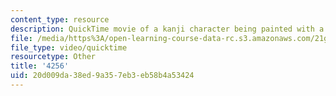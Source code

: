 ```yaml
---
content_type: resource
description: QuickTime movie of a kanji character being painted with a brush.
file: /media/https%3A/open-learning-course-data-rc.s3.amazonaws.com/21g-504-japanese-iv-spring-2009/20d009da38ed9a357eb3eb58b4a53424_4256.mov
file_type: video/quicktime
resourcetype: Other
title: '4256'
uid: 20d009da-38ed-9a35-7eb3-eb58b4a53424
---
```

